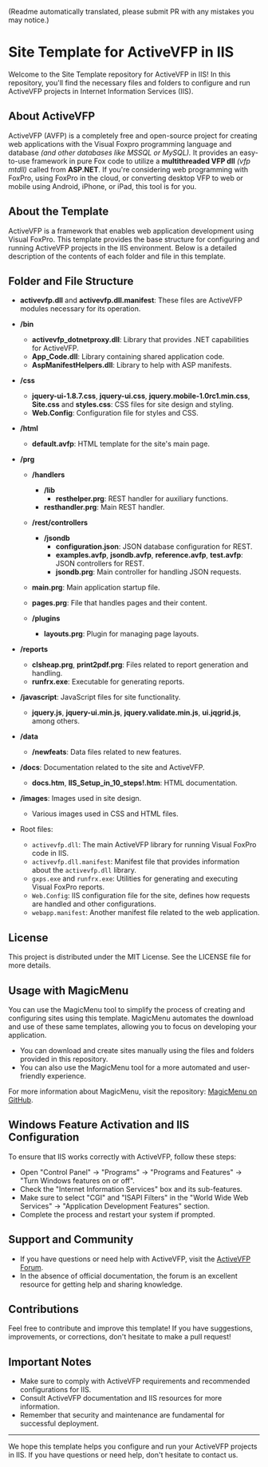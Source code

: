 (Readme automatically translated, please submit PR with any mistakes you may notice.)

# Site Template for ActiveVFP in IIS

Welcome to the Site Template repository for ActiveVFP in IIS! In this repository, you'll find the necessary files and folders to configure and run ActiveVFP projects in Internet Information Services (IIS).

## About ActiveVFP
ActiveVFP (AVFP) is a completely free and open-source project for creating web applications with the Visual Foxpro programming language and database _(and other databases like MSSQL or MySQL)._ It provides an easy-to-use framework in pure Fox code to utilize a **multithreaded VFP dll** _(vfp mtdll)_ called from **ASP.NET**. If you're considering web programming with FoxPro, using FoxPro in the cloud, or converting desktop VFP to web or mobile using Android, iPhone, or iPad, this tool is for you.

## About the Template

ActiveVFP is a framework that enables web application development using Visual FoxPro. This template provides the base structure for configuring and running ActiveVFP projects in the IIS environment. Below is a detailed description of the contents of each folder and file in this template.

## Folder and File Structure

- **activevfp.dll** and **activevfp.dll.manifest**: These files are ActiveVFP modules necessary for its operation.

- **/bin**
  - **activevfp_dotnetproxy.dll**: Library that provides .NET capabilities for ActiveVFP.
  - **App_Code.dll**: Library containing shared application code.
  - **AspManifestHelpers.dll**: Library to help with ASP manifests.

- **/css**
  - **jquery-ui-1.8.7.css**, **jquery-ui.css**, **jquery.mobile-1.0rc1.min.css**, **Site.css** and **styles.css**: CSS files for site design and styling.
  - **Web.Config**: Configuration file for styles and CSS.

- **/html**
  - **default.avfp**: HTML template for the site's main page.

- **/prg**
  - **/handlers**
    - **/lib**
      - **resthelper.prg**: REST handler for auxiliary functions.
    - **resthandler.prg**: Main REST handler.

  - **/rest/controllers**
    - **/jsondb**
      - **configuration.json**: JSON database configuration for REST.
      - **examples.avfp**, **jsondb.avfp**, **reference.avfp**, **test.avfp**: JSON controllers for REST.
      - **jsondb.prg**: Main controller for handling JSON requests.

  - **main.prg**: Main application startup file.
  - **pages.prg**: File that handles pages and their content.
  - **/plugins**
    - **layouts.prg**: Plugin for managing page layouts.

- **/reports**
  - **clsheap.prg**, **print2pdf.prg**: Files related to report generation and handling.
  - **runfrx.exe**: Executable for generating reports.

- **/javascript**: JavaScript files for site functionality.
  - **jquery.js**, **jquery-ui.min.js**, **jquery.validate.min.js**, **ui.jqgrid.js**, among others.

- **/data**
  - **/newfeats**: Data files related to new features.

- **/docs**: Documentation related to the site and ActiveVFP.
  - **docs.htm**, **IIS_Setup_in_10_steps!.htm**: HTML documentation.

- **/images**: Images used in site design.
  - Various images used in CSS and HTML files.

- Root files:
  - `activevfp.dll`: The main ActiveVFP library for running Visual FoxPro code in IIS.
  - `activevfp.dll.manifest`: Manifest file that provides information about the `activevfp.dll` library.
  - `gxps.exe` and `runfrx.exe`: Utilities for generating and executing Visual FoxPro reports.
  - `Web.Config`: IIS configuration file for the site, defines how requests are handled and other configurations.
  - `webapp.manifest`: Another manifest file related to the web application.

## License

This project is distributed under the MIT License. See the LICENSE file for more details.

## Usage with MagicMenu

You can use the MagicMenu tool to simplify the process of creating and configuring sites using this template. MagicMenu automates the download and use of these same templates, allowing you to focus on developing your application.

- You can download and create sites manually using the files and folders provided in this repository.
- You can also use the MagicMenu tool for a more automated and user-friendly experience.
  
For more information about MagicMenu, visit the repository: [MagicMenu on GitHub](https://github.com/Irwin1985/MagicMenu).

## Windows Feature Activation and IIS Configuration

To ensure that IIS works correctly with ActiveVFP, follow these steps:
 - Open "Control Panel" -> "Programs" -> "Programs and Features" -> "Turn Windows features on or off".
 - Check the "Internet Information Services" box and its sub-features.
 - Make sure to select "CGI" and "ISAPI Filters" in the "World Wide Web Services" -> "Application Development Features" section.
 - Complete the process and restart your system if prompted.

## Support and Community

- If you have questions or need help with ActiveVFP, visit the [ActiveVFP Forum](https://groups.google.com/g/activevfp).
- In the absence of official documentation, the forum is an excellent resource for getting help and sharing knowledge.

## Contributions

Feel free to contribute and improve this template! If you have suggestions, improvements, or corrections, don't hesitate to make a pull request!

## Important Notes

- Make sure to comply with ActiveVFP requirements and recommended configurations for IIS.
- Consult ActiveVFP documentation and IIS resources for more information.
- Remember that security and maintenance are fundamental for successful deployment.

---

We hope this template helps you configure and run your ActiveVFP projects in IIS. If you have questions or need help, don't hesitate to contact us.
